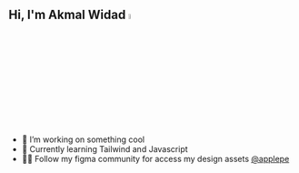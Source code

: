 ## Hi, I'm Akmal Widad <a href="https://github.com/yaelahdaww"><img src="https://media.giphy.com/media/hvRJCLFzcasrR4ia7z/giphy.gif" width="5%"></a>

- 🔭 I’m working on something cool
- 🌱 Currently learning Tailwind and Javascript
- 👨‍💻 Follow my figma community for access my design assets [@applepe](https://figma.com/@applepe)
